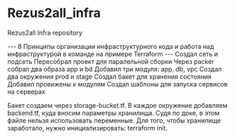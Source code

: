 # Rezus2all_infra
Rezus2all Infra repository

--- 8 Принципы организации инфраструктурного кода и работа над инфраструктурой в команде на примере Terraform  ---
Создал сеть и подсеть
Пересобрал проект для паралельной сборки
Через packer собрал два образа app и bd
Добавил три модуля: app, db, vpc
Создал два окружения prod и stage
Создал бакет для хранения состояния
Добавил провижены к модулям
Создал шаблоны для запуска сервисов на серверах

Бакет создаем через storage-bucket.tf. В каждое окружение добавляем backend.tf, куда вносим параметры хранилища.
Судя по доке, в этом файле нельзя использовать переменные. Для того, чтобы хранилище заработало, нужно инициализировать: terraform init.
